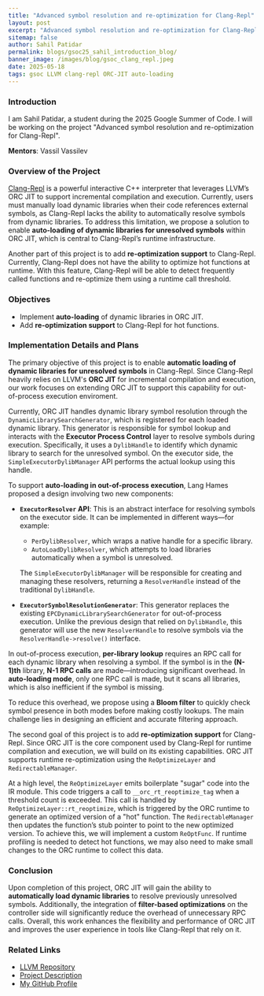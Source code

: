 ```yaml
---
title: "Advanced symbol resolution and re-optimization for Clang-Repl"
layout: post
excerpt: "Advanced symbol resolution and re-optimization for Clang-Repl is a Google Summer of Code 2025 project. It aims to improve Clang-Repl and ORC JIT by adding support for automatically loading dynamic libraries when symbols are missing. This removes the need for users to load libraries manually and makes things work more smoothly."
sitemap: false
author: Sahil Patidar
permalink: blogs/gsoc25_sahil_introduction_blog/
banner_image: /images/blog/gsoc_clang_repl.jpeg
date: 2025-05-18
tags: gsoc LLVM clang-repl ORC-JIT auto-loading
---
```


### Introduction

I am Sahil Patidar, a student during the 2025 Google Summer of Code. I will be
working on the project "Advanced symbol resolution and re-optimization for Clang-Repl".

**Mentors**: Vassil Vassilev

### Overview of the Project

[Clang-Repl](https://clang.llvm.org/docs/ClangRepl.html) is a powerful interactive C++ interpreter that leverages LLVM’s ORC JIT to support incremental compilation and execution. Currently, users must manually load dynamic libraries when their code references external symbols, as Clang-Repl lacks the ability to automatically resolve symbols from dynamic libraries.
To address this limitation, we propose a solution to enable **auto-loading of dynamic libraries for unresolved symbols** within ORC JIT, which is central to Clang-Repl’s runtime infrastructure.

Another part of this project is to add **re-optimization support** to Clang-Repl. Currently, Clang-Repl does not have the ability to optimize hot functions at runtime. With this feature, Clang-Repl will be able to detect frequently called functions and re-optimize them using a runtime call threshold.

### Objectives

* Implement **auto-loading** of dynamic libraries in ORC JIT.
* Add **re-optimization support** to Clang-Repl for hot functions.


### Implementation Details and Plans

The primary objective of this project is to enable **automatic loading of dynamic libraries for unresolved symbols** in Clang-Repl. Since Clang-Repl heavily relies on LLVM's **ORC JIT** for incremental compilation and execution, our work focuses on extending ORC JIT to support this capability for out-of-process execution enviroment.

Currently, ORC JIT handles dynamic library symbol resolution through the `DynamicLibrarySearchGenerator`, which is registered for each loaded dynamic library. This generator is responsible for symbol lookup and interacts with the **Executor Process Control** layer to resolve symbols during execution. Specifically, it uses a `DylibHandle` to identify which dynamic library to search for the unresolved symbol. On the executor side, the `SimpleExecutorDylibManager` API performs the actual lookup using this handle.

To support **auto-loading in out-of-process execution**, Lang Hames proposed a design involving two new components:

* **`ExecutorResolver` API**: This is an abstract interface for resolving symbols on the executor side. It can be implemented in different ways—for example:

  * `PerDylibResolver`, which wraps a native handle for a specific library.
  * `AutoLoadDylibResolver`, which attempts to load libraries automatically when a symbol is unresolved.

  The `SimpleExecutorDylibManager` will be responsible for creating and managing these resolvers, returning a `ResolverHandle` instead of the traditional `DylibHandle`.

* **`ExecutorSymbolResolutionGenerator`**: This generator replaces the existing `EPCDynamicLibrarySearchGenerator` for out-of-process execution. Unlike the previous design that relied on `DylibHandle`, this generator will use the new `ResolverHandle` to resolve symbols via the `ResolverHandle->resolve()` interface.

In out-of-process execution, **per-library lookup** requires an RPC call for each dynamic library when resolving a symbol. If the symbol is in the **(N-1)th** library, **N-1 RPC calls** are made—introducing significant overhead.
In **auto-loading mode**, only one RPC call is made, but it scans all libraries, which is also inefficient if the symbol is missing.

To reduce this overhead, we propose using a **Bloom filter** to quickly check symbol presence in both modes before making costly lookups. The main challenge lies in designing an efficient and accurate filtering approach.

The second goal of this project is to add **re-optimization support** for Clang-Repl. Since ORC JIT is the core component used by Clang-Repl for runtime compilation and execution, we will build on its existing capabilities. ORC JIT supports runtime re-optimization using the `ReOptimizeLayer` and `RedirectableManager`.

At a high level, the `ReOptimizeLayer` emits boilerplate "sugar" code into the IR module. This code triggers a call to `__orc_rt_reoptimize_tag` when a threshold count is exceeded. This call is handled by `ReOptimizeLayer::rt_reoptimize`, which is triggered by the ORC runtime to generate an optimized version of a "hot" function. The `RedirectableManager` then updates the function’s stub pointer to point to the new optimized version. To achieve this, we will implement a custom `ReOptFunc`. If runtime profiling is needed to detect hot functions, we may also need to make small changes to the ORC runtime to collect this data.

### Conclusion

Upon completion of this project, ORC JIT will gain the ability to **automatically load dynamic libraries** to resolve previously unresolved symbols. Additionally, the integration of **filter-based optimizations** on the controller side will significantly reduce the overhead of unnecessary RPC calls.
Overall, this work enhances the flexibility and performance of ORC JIT and improves the user experience in tools like Clang-Repl that rely on it.


### Related Links

- [LLVM Repository](https://github.com/llvm/llvm-project)
- [Project Description](https://discourse.llvm.org/t/gsoc2025-advanced-symbol-resolution-and-reoptimization-for-clang-repl/84624/3)
- [My GitHub Profile](https://github.com/SahilPatidar)

